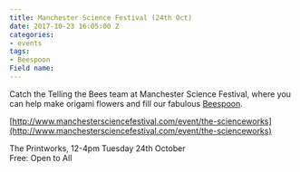 ```yaml
---
title: Manchester Science Festival (24th Oct)
date: 2017-10-23 16:05:00 Z
categories:
- events
tags:
- Beespoon
Field name: 
---
```


Catch the Telling the Bees team at Manchester Science Festival, where you can help make origami flowers and fill our fabulous [Beespoon](http://www.tellingthebees.buzz/beespoon/).

[http://www.manchestersciencefestival.com/event/the-scienceworks](http://www.manchestersciencefestival.com/event/the-scienceworks)

The Printworks, 12-4pm Tuesday 24th October  
Free: Open to All


